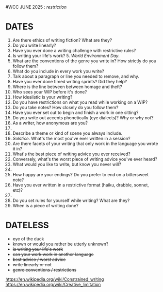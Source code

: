 #WCC JUNE 2025 : *restriction*

# DATES
 1. Are there ethics of writing fiction? What are they?
 2. Do you write linearly?
 3. Have you ever done a writing challenge with restrictive rules?
 4. Is writing your life's work?
    5. *World Environment Day*. 
 6. What are the conventions of the genre you write in? How strictly do you follow them? 
 7. What do you include in every work you write? 
 8. Talk about a paragraph or line you needed to remove, and why.
 9. Have you ever done timed writing sprints? Did they help?
10. Where is the line between between homage and theft?
11. Who sees your WIP before it's done? 
12. How idealistic is your writing? 
13. Do you have restrictions on what you read while working on a WIP?
14. Do you take notes? How closely do you follow them?
15. Have you ever set out to begin and finish a work in one sitting?
16. Do you write out accents phonetically (eye dialects)? Why or why not?
17. As a writer, how anonymous are you?
   18. 
19. Describe a theme or kind of scene you always include.
20. *Solstice*. What's the most you've ever written in a session?
21. Are there facets of your writing that only work in the language you wrote it in?
22. What's the best piece of writing advice you ever received?
23. Conversely, what's the worst piece of writing advice you've ever heard?
24. What would you like to write, but know you never will?
   25. 
26. How happy are your endings? Do you prefer to end on a bittersweet note?
27. Have you ever written in a restrictive format (haiku, drabble, sonnet, etc)? 
   28. 
29. Do you set rules for yourself while writing? What are they?
30. When is a piece of writing done?


# DATELESS
- eye of the duck
- known or would you rather be utterly unknown?
- ~~is writing your life's work~~
- ~~can your work work in another language~~
- ~~best advice / worst advice~~
- ~~write linearly or not~~
- ~~genre conventions / restrictions~~

https://en.wikipedia.org/wiki/Constrained_writing
https://en.wikipedia.org/wiki/Creative_limitation
